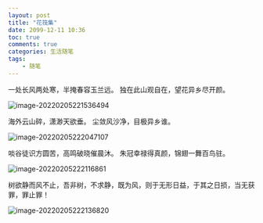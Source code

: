 ```yaml
---
layout: post
title: "花筏集"
date: 2099-12-11 10:36
toc: true
comments: true
categories: 生活随笔
tags: 
	- 随笔
---
```


一处长风两处寒，半掩春容玉兰远。
独在此山观自在，望花异乡尽开颜。

![image-20220205221536494](https://cdn.jsdelivr.net/gh/siyuanzhou/pic2@master/img/202202052215010.png)

<!--more-->

海外云山碎，潇渺天欲垂。
尘敛风沙净，目极异乡谁。

![image-20220205222047107](https://cdn.jsdelivr.net/gh/siyuanzhou/pic2@master/img/202202052220542.png)





啖谷徒识方圆苦，高鸣破晓催晨沐。
朱冠幸禄得真颜，锦翅一舞百鸟驻。

![image-20220205222116861](https://cdn.jsdelivr.net/gh/siyuanzhou/pic2@master/img/202202052221004.png)



树欲静而风不止，吾非树，不求静，既为风，则于无形日益，于其之日损，当无获罪，罪止罪！

![image-20220205222136820](https://cdn.jsdelivr.net/gh/siyuanzhou/pic2@master/img/202202052221329.png)
